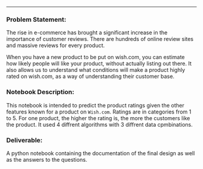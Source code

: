 

----
### **Problem Statement:**
The rise in e-commerce has brought a significant increase in the importance of customer reviews. There are hundreds of online review sites and massive reviews for every product. 

When you have a new product to be put on wish.com, you can estimate how likely people will like your product, without actually listing out there. It also allows us to understand what conditions will make a product highly rated on wish.com, as a way of understanding their customer base.

### **Notebook Description**:  
This notebook is intended to predict the product ratings given the other features known for a product on `Wish.com`. Ratings are in categories from 1 to 5. For one product, the higher the rating is, the more the customers like the product. It used 4 diffrent algorithms with 3 diffrent data cpmbinations.
 
### **Deliverable:**
 A python notebook containing the documentation of the final design as well as the answers to the questions.